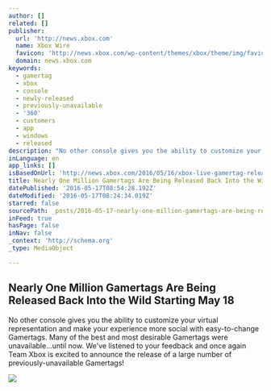 ```yaml
---
author: []
related: []
publisher:
  url: 'http://news.xbox.com'
  name: Xbox Wire
  favicon: 'http://news.xbox.com/wp-content/themes/xbox/theme/img/favicons/favicon.ico'
  domain: news.xbox.com
keywords:
  - gamertag
  - xbox
  - console
  - newly-released
  - previously-unavailable
  - '360'
  - customers
  - app
  - windows
  - released
description: "No other console gives you the ability to customize your virtual representation and make your experience more social with easy-to-change Gamertags. Many of the best and most desirable Gamertags were unavailable...until now. We've listened to your feedback and once again Team Xbox is excited to announce the release of a large number of previously-unavailable Gamertags!"
inLanguage: en
app_links: []
isBasedOnUrl: 'http://news.xbox.com/2016/05/16/xbox-live-gamertag-release/'
title: Nearly One Million Gamertags Are Being Released Back Into the Wild Starting May 18
datePublished: '2016-05-17T08:54:28.192Z'
dateModified: '2016-05-17T08:24:34.019Z'
starred: false
sourcePath: _posts/2016-05-17-nearly-one-million-gamertags-are-being-released-back-into-th.md
inFeed: true
hasPage: false
inNav: false
_context: 'http://schema.org'
_type: MediaObject

---
```

<article style=""><h1>Nearly One Million Gamertags Are Being Released Back Into the Wild Starting May 18</h1><p>No other console gives you the ability to customize your virtual representation and make your experience more social with easy-to-change Gamertags. Many of the best and most desirable Gamertags were unavailable...until now. We've listened to your feedback and once again Team Xbox is excited to announce the release of a large number of previously-unavailable Gamertags!</p><img src="http://news.xbox.com/wp-content/uploads/GTRecycleHERO.jpg" /></article>